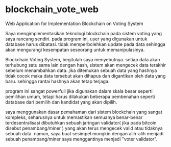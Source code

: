 # blockchain_vote_web
Web Application for Implementation Blockchain on Voting System

Saya mengimplementasikan teknologi blockchain pada sistem voting yang saya rancang sendiri.
pada program ini, user yang digunakan untuk database harus dibatasi. tidak memperbolehkan update pada data sehingga akan mengurangi kesempatan seseorang untuk memanipulasinya.

Blockchain Voting System, begitulah saya menyebutnya. setiap data akan terhubung satu sama lain dengan hash, sistem akan mengecek data terakhir sebelum menambahkan data. jika ditemukan sebuah data yang hashnya tidak cocok maka data tersebut akan dihapus dan digantikan oleh data yang baru. sehingga rantai hashnya akan tetap terjaga.

program ini sangat powerfull jika digunakan dalam skala besar seperti pemilihan umum, tetapi harus dilakukan beberapa pembenahan seperti database dari pemilih dan kandidat yang akan dipilih.

saya menggunakan dasar pemahaman dari sistem blockchain yang sangat kompleks, seharusnya untuk memastikan semuanya benar-benar terdesentralisasi dibutuhkan sebuah jaringan validator( jika pada bitcoin disebut penambang/miner ) yang akan terus mengecek valid atau tidaknya sebuah data. namun, saya buat sesimpel mungkin dengan alih-alih menjadi sebuah penambang/miner saya menggantinya menjadi "voter validator".
